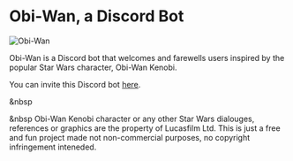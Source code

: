 # Obi-Wan, a Discord Bot

![Obi-Wan](https://c.tenor.com/qA9u4ETE66MAAAAC/hello-there-kenobi.gif)

Obi-Wan is a Discord bot that welcomes and farewells users inspired by the popular Star Wars character, Obi-Wan Kenobi.

You can invite this Discord bot [here]( https://discord.com/oauth2/authorize?client_id=970705150572367902&scope=bot&permissions=2048).

&nbsp

&nbsp
Obi-Wan Kenobi character or any other Star Wars dialouges, references or graphics are the property of Lucasfilm Ltd. This is just a free and fun project made not non-commercial purposes, no copyright infringement inteneded. 
